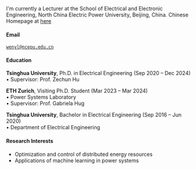 <!-- [![wenyl16](https://img.shields.io/badge/wenyl16-github-blue?logo=github)](https://github.com/wenyl16) -->

I'm currently a Lecturer at the School of Electrical and Electronic Engineering, North China Electric Power University, Beijing, China.
Chinese Homepage at [here](https://electric.ncepu.edu.cn/szdw/xyjj6/spdxtyjs/7bcaeebbb7e543ffa9e836045df185e0.htm)
#### Email  
<code>wenyl@ncepu.edu.cn</code> 

#### Education  
​**Tsinghua University**, Ph.D. in Electrical Engineering (Sep 2020 – Dec 2024)  
• Supervisor: Prof. Zechun Hu  

​**ETH Zurich**, Visiting Ph.D. Student (Mar 2023 – Mar 2024)  
• Power Systems Laboratory  
• Supervisor: Prof. Gabriela Hug  

​**Tsinghua University**, Bachelor in Electrical Engineering (Sep 2016 – Jun 2020)  
• Department of Electrical Engineering  

#### Research Interests  
- Optimization and control of distributed energy resources
- Applications of machine learning in power systems